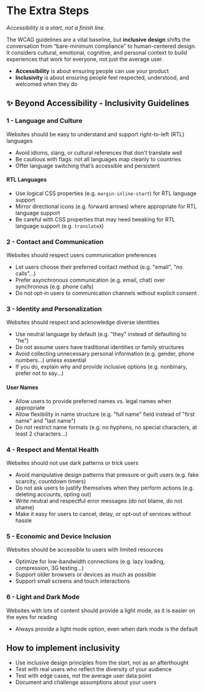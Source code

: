 # The Extra Steps

*Accessibility is a start, not a finish line.*

The WCAG guidelines are a vital baseline, but **inclusive design** shifts the conversation from “bare-minimum compliance” to human-centered design. It considers cultural, emotional, cognitive, and personal context to build experiences that work for everyone, not just the average user.

- **Accessibility** is about ensuring people can use your product
- **Inclusivity** is about ensuring people feel respected, understood, and welcomed when they do

## ✨ Beyond Accessibility - Inclusivity Guidelines

### 1 - Language and Culture

<span class="doc-muted">Websites should be easy to understand and support right-to-left (RTL) languages</span>

- Avoid idioms, slang, or cultural references that don’t translate well
- Be cautious with flags: not all languages map cleanly to countries
- Offer language switching that’s accessible and persistent

#### RTL Languages

- Use logical CSS properties (e.g. `margin-inline-start`) for RTL language support
- Mirror directional icons (e.g. forward arrows) where appropriate for RTL language support
- Be careful with CSS properties that may need tweaking for RTL language support (e.g. `translateX`)

### 2 - Contact and Communication

<span class="doc-muted">Websites should respect users communication preferences</span>

- Let users choose their preferred contact method (e.g. "email", "no calls"...)
- Prefer asynchronous communication (e.g. email, chat) over synchronous (e.g. phone calls)
- Do not opt-in users to communication channels without explicit consent

### 3 - Identity and Personalization

<span class="doc-muted">Websites should respect and acknowledge diverse identities</span>

- Use neutral language by default (e.g. "they" instead of defaulting to "he")
- Do not assume users have traditional identities or family structures
- Avoid collecting unnecessary personal information (e.g. gender, phone numbers...) unless essential
- If you do, explain why and provide inclusive options (e.g. nonbinary, prefer not to say...)

#### User Names

- Allow users to provide preferred names vs. legal names when appropriate
- Allow flexibility in name structure (e.g. "full name" field instead of "first name" and "last name")
- Do not restrict name formats (e.g. no hyphens, no special characters, at least 2 characters...)

### 4 - Respect and Mental Health

<span class="doc-muted">Websites should not use dark patterns or trick users</span>

- Avoid manipulative design patterns that pressure or guilt users (e.g. fake scarcity, countdown timers)
- Do not ask users to justify themselves when they perform actions (e.g. deleting accounts, opting out)
- Write neutral and respectful error messages (do not blame, do not shame)
- Make it easy for users to cancel, delay, or opt-out of services without hassle

### 5 - Economic and Device Inclusion

<span class="doc-muted">Websites should be accessible to users with limited resources</span>

- Optimize for low-bandwidth connections (e.g. lazy loading, compression, 3G testing...)
- Support older browsers or devices as much as possible
- Support small screens and touch interactions

### 6 - Light and Dark Mode

<span class="doc-muted">Websites with lots of content should provide a light mode, as it is easier on the eyes for reading</span>

- Always provide a light mode option, even when dark mode is the default

## How to implement inclusivity

- Use inclusive design principles from the start, not as an afterthought
- Test with real users who reflect the diversity of your audience
- Test with edge cases, not the average user data point
- Document and challenge assumptions about your users
